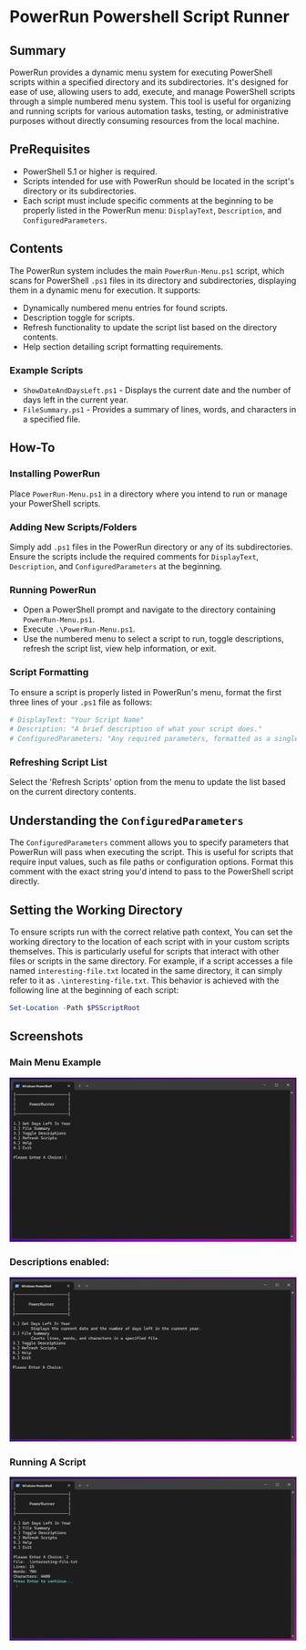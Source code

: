 # PowerRun Powershell Script Runner

## Summary
PowerRun provides a dynamic menu system for executing PowerShell scripts within a specified directory and its subdirectories. It's designed for ease of use, allowing users to add, execute, and manage PowerShell scripts through a simple numbered menu system. This tool is useful for organizing and running scripts for various automation tasks, testing, or administrative purposes without directly consuming resources from the local machine.

## PreRequisites
- PowerShell 5.1 or higher is required.
- Scripts intended for use with PowerRun should be located in the script's directory or its subdirectories.
- Each script must include specific comments at the beginning to be properly listed in the PowerRun menu: `DisplayText`, `Description`, and `ConfiguredParameters`.

## Contents
The PowerRun system includes the main `PowerRun-Menu.ps1` script, which scans for PowerShell `.ps1` files in its directory and subdirectories, displaying them in a dynamic menu for execution. It supports:
- Dynamically numbered menu entries for found scripts.
- Description toggle for scripts.
- Refresh functionality to update the script list based on the directory contents.
- Help section detailing script formatting requirements.

### Example Scripts
- `ShowDateAndDaysLeft.ps1` - Displays the current date and the number of days left in the current year.
- `FileSummary.ps1` - Provides a summary of lines, words, and characters in a specified file.

## How-To
### Installing PowerRun
Place `PowerRun-Menu.ps1` in a directory where you intend to run or manage your PowerShell scripts.

### Adding New Scripts/Folders
Simply add `.ps1` files in the PowerRun directory or any of its subdirectories. Ensure the scripts include the required comments for `DisplayText`, `Description`, and `ConfiguredParameters` at the beginning.

### Running PowerRun
- Open a PowerShell prompt and navigate to the directory containing `PowerRun-Menu.ps1`.
- Execute `.\PowerRun-Menu.ps1`.
- Use the numbered menu to select a script to run, toggle descriptions, refresh the script list, view help information, or exit.

### Script Formatting
To ensure a script is properly listed in PowerRun's menu, format the first three lines of your `.ps1` file as follows:
```powershell
# DisplayText: "Your Script Name"
# Description: "A brief description of what your script does."
# ConfiguredParameters: "Any required parameters, formatted as a single string."
```
### Refreshing Script List
Select the 'Refresh Scripts' option from the menu to update the list based on the current directory contents.

## Understanding the `ConfiguredParameters`
The `ConfiguredParameters` comment allows you to specify parameters that PowerRun will pass when executing the script. This is useful for scripts that require input values, such as file paths or configuration options. Format this comment with the exact string you'd intend to pass to the PowerShell script directly.

## Setting the Working Directory
To ensure scripts run with the correct relative path context, You can set the working directory to the location of each script with in your custom scripts themselves. This is particularly useful for scripts that interact with other files or scripts in the same directory. For example, if a script accesses a file named `interesting-file.txt` located in the same directory, it can simply refer to it as `.\interesting-file.txt`. This behavior is achieved with the following line at the beginning of each script:

```powershell
Set-Location -Path $PSScriptRoot
```

## Screenshots
### Main Menu Example
![alt text](images/screenshot_menu.png "Main Menu Screenshot")


### Descriptions enabled:
![alt text](images/screenshot_menu_descriptions_enabled.png "With descriptions enabled")


### Running A Script
![alt text](images/screenshot_menu_script_ran.png "A script being ran")
